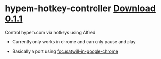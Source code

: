 hypem-hotkey-controller [Download 0.1.1](http://bit.ly/1kEkXt7)
=======================

Control hypem.com via hotkeys using Alfred
* Currently only works in chrome and can only pause and play

* Basically a port using [focusatwill-in-google-chrome](https://github.com/tangledhelix/focusatwill-in-google-chrome)
